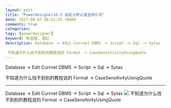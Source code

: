 ```yaml
---
layout: post
title: "PowerDesigner16.5 自定义默认值去除引号"
date: 2017-08-07 08:51:25 +0800
comments: true
categories:
tags: [powerdesigner]
keyword: 陈浩翔, 谙忆
description: Database -> Edit Currnet DBMS -> Script -> Sql -> Sytax 
  
 不知道为什么找不到别的教程说的 Format -> CaseSensitivityUsingQuote 
---
```



Database -> Edit Currnet DBMS -> Script -> Sql -> Sytax 

 不知道为什么找不到别的教程说的 Format -> CaseSensitivityUsingQuote
<!-- more -->
----------

 Database -> Edit Currnet DBMS -> Script -> Sql -> Sytax
 ![](http://othgjp7hs.bkt.clouddn.com/17-8-7/97258808.jpg)
 不知道为什么找不到别的教程说的 Format -> CaseSensitivityUsingQuote


